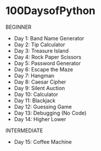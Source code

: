# 100DaysofPython

BEGINNER
- Day 1: Band Name Generator
- Day 2: Tip Calculator
- Day 3: Treasure Island
- Day 4: Rock Paper Scissors
- Day 5: Password Generator
- Day 6: Escape the Maze
- Day 7: Hangman
- Day 8: Caesar Cipher
- Day 9: Silent Auction
- Day 10: Calculator
- Day 11: Blackjack
- Day 12: Guessing Game
- Day 13: Debugging (No Code)
- Day 14: Higher Lower

INTERMEDIATE
- Day 15: Coffee Machine
